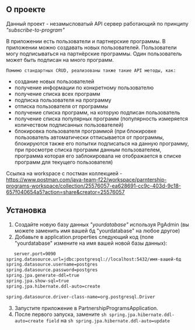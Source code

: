 ## О проекте  

Данный проект - незамысловатый API сервер работающий по принципу _"subscribe-to-program"_
  
В приложении есть пользователи и партнерские программы. В приложении можно создавать новых пользователей. Пользователи могу подписываться на партнёрские программы. Один пользователь может быть подписан на много программ.

	Помимо стандартных CRUD, реализованы также такие API методы, как:
	
- создание новых пользователей
- получение информации по конкретному пользователю
- получение списка всех программ 
- подписка пользователя на программу
- отписка пользователя от программы
- получение списка программ, на которую подписан пользователь 
- получение списка популярных программ (популярность измеряется количеством подписанных пользователей)
- блокировка пользователя программой (при блокировке пользователь автоматически отписывается от программы, блокируются также его попытки подписаться на данную программу, при просмотре списка программ данным пользователем, программа которая его заблокировала не отображается в списке программ для текущего пользователя)

Ссылка на workspace с постман коллекцией - 
https://www.postman.com/java-team-f22/workspace/parntership-programs-workspace/collection/25576057-ea628691-cc9c-403d-9c18-657f040654a5?action=share&creator=25576057

## Установка 
1. Создайте новую базу данных _"yourdatabase"_ используя PgAdmin (вы можете заменить имя вашей бд "yourdatabase" на любое другое)
2. Добавьте в application.properties следующий код (поле "yourdatabase" измените на имя вашей новой базы данных):
```sh
   server.port=9090
spring.datasource.url=jdbc:postgresql://localhost:5432/имя-вашей-бд
spring.datasource.username=postgres
spring.datasource.password=postgres
spring.jpa.generate-ddl=true
spring.jpa.show-sql=true
spring.jpa.hibernate.ddl-auto=create

spring.datasource.driver-class-name=org.postgresql.Driver
```
3. Запустите приложение в PartnershipProgramsApplication.
4. После первого запуска, замените ```sh spring.jpa.hibernate.ddl-auto=create field``` на ```sh spring.jpa.hibernate.ddl-auto=update```
